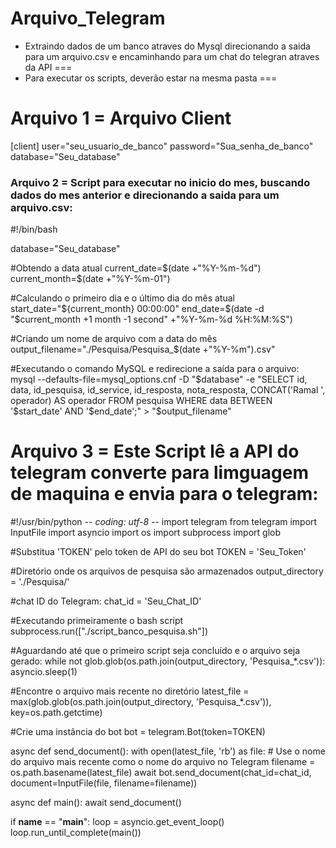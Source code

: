 # Arquivo_Telegram

-  Extraindo dados de um banco atraves do Mysql direcionando a saida para um arquivo.csv e encaminhando para um chat do telegran atraves da API ===
- Para executar os scripts, deverão estar na mesma pasta ===


# Arquivo 1 = Arquivo Client 

[client]
user="seu_usuario_de_banco"
password="Sua_senha_de_banco"
database="Seu_database"

### Arquivo 2 = Script para executar no inicio do mes, buscando dados do mes anterior e direcionando a saida para um arquivo.csv:

 #!/bin/bash

database="Seu_database"

#Obtendo a data atual 
current_date=$(date +"%Y-%m-%d")
current_month=$(date +"%Y-%m-01")

#Calculando o primeiro dia e o último dia do mês atual
start_date="${current_month} 00:00:00"
end_date=$(date -d "$current_month +1 month -1 second" +"%Y-%m-%d %H:%M:%S")

#Criando um nome de arquivo com a data do mês
output_filename="./Pesquisa/Pesquisa_$(date +"%Y-%m").csv"

#Executando o comando MySQL e redirecione a saída para o arquivo:
mysql --defaults-file=mysql_options.cnf -D "$database" -e "SELECT id, data, id_pesquisa, id_service, id_resposta, nota_resposta, CONCAT('Ramal ', operador) AS operador FROM pesquisa WHERE data BETWEEN 
'$start_date' AND '$end_date';" > "$output_filename"

# Arquivo 3 = Este Script lê a API do telegram converte para limguagem de maquina e envia para o telegram:


#!/usr/bin/python
-*- coding: utf-8 -*-
import telegram
from telegram import InputFile
import asyncio
import os
import subprocess
import glob

#Substitua 'TOKEN' pelo token de API do seu bot
TOKEN = 'Seu_Token'

#Diretório onde os arquivos de pesquisa são armazenados
output_directory = './Pesquisa/'

#chat ID do Telegram:
chat_id = 'Seu_Chat_ID'

#Executando primeiramente o bash script
subprocess.run(["./script_banco_pesquisa.sh"])

#Aguardando até que o primeiro script seja concluído e o arquivo seja gerado:
while not glob.glob(os.path.join(output_directory, 'Pesquisa_*.csv')):
    asyncio.sleep(1)

#Encontre o arquivo mais recente no diretório
latest_file = max(glob.glob(os.path.join(output_directory, 'Pesquisa_*.csv')), key=os.path.getctime)

#Crie uma instância do bot
bot = telegram.Bot(token=TOKEN)

async def send_document():
    with open(latest_file, 'rb') as file:
        # Use o nome do arquivo mais recente como o nome do arquivo no Telegram
        filename = os.path.basename(latest_file)
        await bot.send_document(chat_id=chat_id, document=InputFile(file, filename=filename))

async def main():
    await send_document()

if __name__ == "__main__":
    loop = asyncio.get_event_loop()
    loop.run_until_complete(main())



